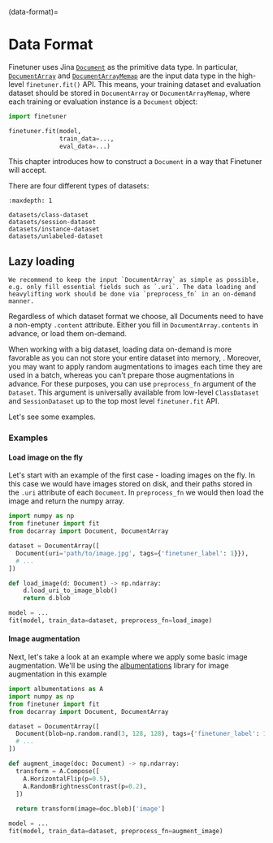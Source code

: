 (data-format)=
# Data Format

Finetuner uses Jina [`Document`](https://docs.jina.ai/fundamentals/document/) as the primitive data type. In
particular, [`DocumentArray`](https://docs.jina.ai/fundamentals/document/documentarray-api/)
and [`DocumentArrayMemap`](https://docs.jina.ai/fundamentals/document/documentarraymemmap-api/) are the input data type
in the high-level `finetuner.fit()` API. This means, your training dataset and evaluation dataset should be stored in
`DocumentArray` or `DocumentArrayMemap`, where each training or evaluation instance is a `Document` object:

```python
import finetuner

finetuner.fit(model,
              train_data=...,
              eval_data=...)
```

This chapter introduces how to construct a `Document` in a way that Finetuner will accept.

There are four different types of datasets:

```{toctree}
:maxdepth: 1

datasets/class-dataset
datasets/session-dataset
datasets/instance-dataset
datasets/unlabeled-dataset
```

## Lazy loading

```{tip}
We recommend to keep the input `DocumentArray` as simple as possible, e.g. only fill essential fields such as `.uri`. The data loading and heavylifting work should be done via `preprocess_fn` in an on-demand manner.
```

Regardless of which dataset format we choose, all Documents need to have a non-empty `.content` attribute. Either you fill in `DocumentArray.contents` in advance, or load them on-demand. 


When working with a big dataset, loading data on-demand is more favorable as  you can not store your entire dataset into memory, . Moreover, you may want to apply random augmentations to images
each time they are used in a batch, whereas you can't prepare those augmentations in advance. For these purposes, you can use `preprocess_fn` argument of the `Dataset`. This argument is universally available from low-level `ClassDataset` and `SessionDataset` up to the top most level `finetuner.fit` API.

Let's see some examples.

### Examples

#### Load image on the fly

Let's start with an example of the first case - loading images on the fly. In this case
we would have images stored on disk, and their paths stored in the `.uri` attribute of
each `Document`. In `preprocess_fn` we would then load the image and return the numpy
array.

```python
import numpy as np
from finetuner import fit
from docarray import Document, DocumentArray

dataset = DocumentArray([
  Document(uri='path/to/image.jpg', tags={'finetuner_label': 1}}),
  # ...
])

def load_image(d: Document) -> np.ndarray:
    d.load_uri_to_image_blob()
    return d.blob

model = ...
fit(model, train_data=dataset, preprocess_fn=load_image)
```

#### Image augmentation

Next, let's take a look at an example where we apply some basic image augmentation. We'll be using the [albumentations](https://albumentations.ai/) library for image augmentation in this example

```python
import albumentations as A
import numpy as np
from finetuner import fit
from docarray import Document, DocumentArray

dataset = DocumentArray([
  Document(blob=np.random.rand(3, 128, 128), tags={'finetuner_label': 1}}),
  # ...
])

def augment_image(doc: Document) -> np.ndarray:
  transform = A.Compose([
    A.HorizontalFlip(p=0.5),
    A.RandomBrightnessContrast(p=0.2),
  ])
  
  return transform(image=doc.blob)['image']

model = ...
fit(model, train_data=dataset, preprocess_fn=augment_image)
```


